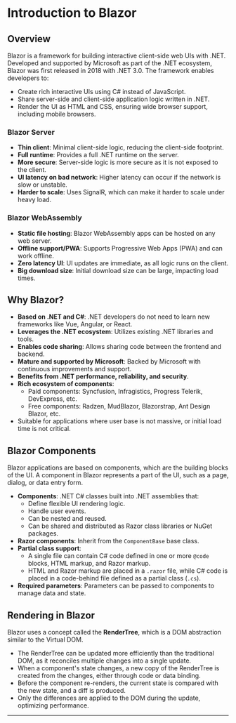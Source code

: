 # Introduction to Blazor

## Overview
Blazor is a framework for building interactive client-side web UIs with .NET. Developed and supported by Microsoft as part of the .NET ecosystem, Blazor was first released in 2018 with .NET 3.0. The framework enables developers to:
- Create rich interactive UIs using C# instead of JavaScript.
- Share server-side and client-side application logic written in .NET.
- Render the UI as HTML and CSS, ensuring wide browser support, including mobile browsers.

### Blazor Server
- **Thin client**: Minimal client-side logic, reducing the client-side footprint.
- **Full runtime**: Provides a full .NET runtime on the server.
- **More secure**: Server-side logic is more secure as it is not exposed to the client.
- **UI latency on bad network**: Higher latency can occur if the network is slow or unstable.
- **Harder to scale**: Uses SignalR, which can make it harder to scale under heavy load.

### Blazor WebAssembly
- **Static file hosting**: Blazor WebAssembly apps can be hosted on any web server.
- **Offline support/PWA**: Supports Progressive Web Apps (PWA) and can work offline.
- **Zero latency UI**: UI updates are immediate, as all logic runs on the client.
- **Big download size**: Initial download size can be large, impacting load times.

## Why Blazor?
- **Based on .NET and C#**: .NET developers do not need to learn new frameworks like Vue, Angular, or React.
- **Leverages the .NET ecosystem**: Utilizes existing .NET libraries and tools.
- **Enables code sharing**: Allows sharing code between the frontend and backend.
- **Mature and supported by Microsoft**: Backed by Microsoft with continuous improvements and support.
- **Benefits from .NET performance, reliability, and security**.
- **Rich ecosystem of components**:
  - Paid components: Syncfusion, Infragistics, Progress Telerik, DevExpress, etc.
  - Free components: Radzen, MudBlazor, Blazorstrap, Ant Design Blazor, etc.
- Suitable for applications where user base is not massive, or initial load time is not critical.

## Blazor Components
Blazor applications are based on components, which are the building blocks of the UI. A component in Blazor represents a part of the UI, such as a page, dialog, or data entry form.

- **Components**: .NET C# classes built into .NET assemblies that:
  - Define flexible UI rendering logic.
  - Handle user events.
  - Can be nested and reused.
  - Can be shared and distributed as Razor class libraries or NuGet packages.
- **Razor components**: Inherit from the `ComponentBase` base class.
- **Partial class support**:
  - A single file can contain C# code defined in one or more `@code` blocks, HTML markup, and Razor markup.
  - HTML and Razor markup are placed in a `.razor` file, while C# code is placed in a code-behind file defined as a partial class (`.cs`).
- **Required parameters**: Parameters can be passed to components to manage data and state.

## Rendering in Blazor
Blazor uses a concept called the **RenderTree**, which is a DOM abstraction similar to the Virtual DOM. 

- The RenderTree can be updated more efficiently than the traditional DOM, as it reconciles multiple changes into a single update.
- When a component's state changes, a new copy of the RenderTree is created from the changes, either through code or data binding.
- Before the component re-renders, the current state is compared with the new state, and a diff is produced.
- Only the differences are applied to the DOM during the update, optimizing performance.

---


